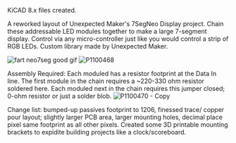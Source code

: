 KiCAD 8.x files created.

A reworked layout of Unexpected Maker's 7SegNeo Display project. Chain these addressable LED modules together to make a large 7-segment display. Control via any micro-controller just like you would control a strip of RGB LEDs. Custom library made by Unexpected Maker.

![fart neo7seg good gif](https://github.com/user-attachments/assets/3b003526-7364-4982-a5ff-64db2d3d8d25)
![P1100468](https://github.com/user-attachments/assets/04991485-a8a6-4b6f-b4c0-e9e1891ce40b)

Assembly Required:
Each moduled has a resistor footprint at the Data In line. The first module in the chain requires a ~220-330 ohm resistor soldered here. Each moduled next in the chain requires this jumper closed; 0-ohm resistor or just a solder blob.
![P1100470 - Copy](https://github.com/user-attachments/assets/85c101c0-1d2d-42f9-a69e-186f49d5e1fe)

Change list: bumped-up passives footprint to 1206, finessed trace/ copper pour layout; slightly larger PCB area, larger mounting holes, decimal place pixel same footprint as all other pixels.
Created some 3D printable mounting brackets to expidite building projects like a clock/scoreboard. 


